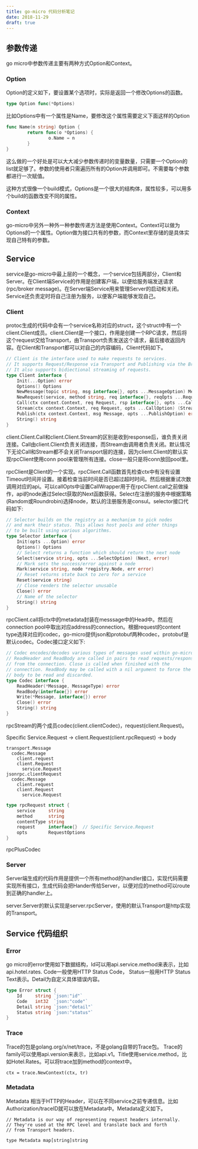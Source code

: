 ```yaml
---
title: go-micro 代码分析笔记
date: 2018-11-29
draft: true
---
```


## 参数传递

go micro中参数传递主要有两种方式Option和Context。

### Option

Option的定义如下，要设置某个选项时，实际是返回一个修改Options的函数。

```go
type Option func(*Options)
```

比如Options中有一个属性是Name，要修改这个属性需要定义下面这样的Option

```go
func Name(n string) Option {
        return func(o *Options) {
                o.Name = n
        }
}
```

这么做的一个好处是可以大大减少参数传递时的变量数量，只需要一个Option的list就足够了。参数的使用者只需遍历所有的Option并调用即可。不需要每个参数都进行一次赋值。

这种方式很像一个build模式，Options是一个很大的结构体，属性较多，可以用多个build的函数改变不同的属性。

### Context

go-micro中另外一种外一种参数传递方法是使用Context。Context可以做为Options的一个属性。Option做为接口共有的参数，而Context里存储的是具体实现自己特有的参数。


## Service 

service是go-micro中最上层的一个概念，一个service包括两部分，Client和Server。在Client端Service的作用是创建客户端，以便给服务端发送请求(rpc/broker message)。在Server端Service用来管理Server的启动和关闭。Service还负责定时将自己注册为服务，以便客户端能够发现自己。

### Client

protoc生成的代码中会有一个service名称对应的struct，这个struct中有一个client.Client成员。client.Client是一个接口，作用是创建一个RPC请求，然后将这个request交给Transport，由Transport负责发送这个请求，最后接收返回内容。在Client和Transport都可以对自己的内容编码，Client代码如下。

```go
// Client is the interface used to make requests to services.
// It supports Request/Response via Transport and Publishing via the Broker.
// It also supports bidiectional streaming of requests.
type Client interface {
	Init(...Option) error
	Options() Options
	NewMessage(topic string, msg interface{}, opts ...MessageOption) Message
	NewRequest(service, method string, req interface{}, reqOpts ...RequestOption) Request
	Call(ctx context.Context, req Request, rsp interface{}, opts ...CallOption) error
	Stream(ctx context.Context, req Request, opts ...CallOption) (Stream, error)
	Publish(ctx context.Context, msg Message, opts ...PublishOption) error
	String() string
}
```

client.Client.Call和client.Client.Stream的区别是收到response后，谁负责关闭连接。Call由client.Client负责关闭连接，而Stream由调用者负责关闭。默认情况下无论Call和Stream都不会关闭Transport层的连接，因为client.Client的默认实现rpcClient使用conn pool来管理所有连接。close一般只是将conn放回pool里。

rpcClient是Client的一个实现。rpcClient.Call函数首先检查ctx中有没有设置Timeout时间并设置。接着检查当前时间是否已超过超时时间。然后根据重试次数调用对应的api。可以callOpts中设置CallWrapper用于在rpcClient.call之前做操作，api的node通过Select获取的Next函数获得。Select在注册的服务中根据策略(Random或Roundrobin)选择node，默认的注册服务是consul。selector接口代码如下:

```go
// Selector builds on the registry as a mechanism to pick nodes
// and mark their status. This allows host pools and other things
// to be built using various algorithms.
type Selector interface {
	Init(opts ...Option) error
	Options() Options
	// Select returns a function which should return the next node
	Select(service string, opts ...SelectOption) (Next, error)
	// Mark sets the success/error against a node
	Mark(service string, node *registry.Node, err error)
	// Reset returns state back to zero for a service
	Reset(service string)
	// Close renders the selector unusable
	Close() error
	// Name of the selector
	String() string
}
```

rpcClient.call将ctx中的metadata封装在messsage中的Head中。然后在connection pool中取出对应address的connection。根据request的content type选择对应的codec，go-micro提供json和protobuf两种codec，protobuf是默认codec。Codec接口定义如下:

```go
// Codec encodes/decodes various types of messages used within go-micro.
// ReadHeader and ReadBody are called in pairs to read requests/responses
// from the connection. Close is called when finished with the
// connection. ReadBody may be called with a nil argument to force the
// body to be read and discarded.
type Codec interface {
	ReadHeader(*Message, MessageType) error
	ReadBody(interface{}) error
	Write(*Message, interface{}) error
	Close() error
	String() string
}
```

rpcStream的两个成员codec(client.clientCodec)，request(client.Request)。

Specific Service.Request -> client.Request(client.rpcRequest) -> body

```
transport.Message
  codec.Message
    client.request
    client.Request
      service.Request
jsonrpc.clientRequest
  codec.Message
    client.request
    client.Request
      service.Request
```

```go
type rpcRequest struct {
	service     string
	method      string
	contentType string
	request     interface{}  // Specific Service.Request
	opts        RequestOptions
}
```


rpcPlusCodec


### Server

Server端生成的代码作用是提供一个所有method的handler接口，实现代码需要实现所有接口，生成代码会把Hander传给Server，以便对应的method可以route到正确的handler上。

server.Server的默认实现是server.rpcServer，使用的默认Transport是http实现的Transport。

## Service 代码组织

### Error

go micro的error使用如下数据结构，Id可以用api.service.method来表示，比如api.hotel.rates. Code一般使用HTTP Status Code， Status一般用HTTP Status Text表示。Detail为自定义具体错误内容。

```go
type Error struct {
	Id     string `json:"id"`
	Code   int32  `json:"code"`
	Detail string `json:"detail"`
	Status string `json:"status"`
}
```

### Trace

Trace的包是golang.org/x/net/trace，不是golang自带的Trace包。
Trace的family可以使用api.version来表示，比如api.v1。Title使用service.method，比如Hotel.Rates。可以将trace加到method的context中。

```
ctx = trace.NewContext(ctx, tr)
```

### Metadata

Metadata 相当于HTTP的Header，可以在不同service之前专递信息。比如Authorization/traceID就可以放在Metadata中。Metadata定义如下。

```
// Metadata is our way of representing request headers internally.
// They're used at the RPC level and translate back and forth
// from Transport headers.

type Metadata map[string]string
```
